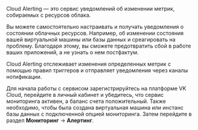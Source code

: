 Cloud Alerting — это сервис уведомлений об изменении метрик, собираемых с ресурсов облака.

Вы можете самостоятельно настраивать и получать уведомления о состоянии облачных ресурсов. Например, об изменении состояния вашей виртуальной машины или базы данных и среагировать на проблему. Благодаря этому, вы сможете предотвратить сбой в работе ваших приложений, а не узнать о нем постфактум.

Cloud Alerting отслеживает изменения определенных метрик с помощью правил триггеров и отправляет уведомления через каналы нотификации.

Для начала работы с сервисом зарегистрируйтесь на платформе VK Cloud, перейдите в личный кабинет и убедитесь, что сервис мониторинга активен, а баланс счета положительный. Также необходимо, чтобы была создана виртуальная машина или инстанс базы данных с подключенной опцией мониторинга. Затем перейдите в раздел **Мониторинг** → **Алертинг**.
